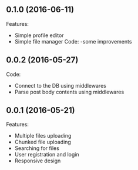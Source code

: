 ## 0.1.0 (2016-06-11)

Features:
  - Simple profile editor
  - Simple file manager
Code:
  -some improvements

## 0.0.2 (2016-05-27)

Code:
   - Connect to the DB using middlewares
   - Parse post body contents using middlewares

## 0.0.1 (2016-05-21)

Features:
  - Multiple files uploading
  - Chunked file uploading
  - Searching for files
  - User registration and login
  - Responsive design
